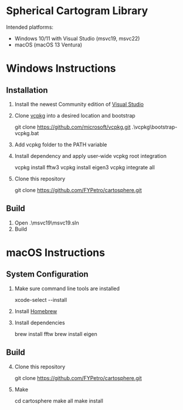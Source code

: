 # Spherical Cartogram Library

Intended platforms:

- Windows 10/11 with Visual Studio (msvc19, msvc22)
- macOS (macOS 13 Ventura)

# Windows Instructions
## Installation
1. Install the newest Community edition of [Visual Studio](https://visualstudio.microsoft.com/ "Visual Studio")
2. Clone [vcpkg](https://vcpkg.io/en/docs/examples/installing-and-using-packages.html "vcpkg") into a desired location and bootstrap

	 git clone https://github.com/microsoft/vcpkg.git
	 .\vcpkg\bootstrap-vcpkg.bat

3. Add vcpkg folder to the PATH variable
4. Install dependency and apply user-wide vcpkg root integration

	vcpkg install fftw3
	vcpkg install eigen3
	vcpkg integrate all

5. Clone this repository

	git clone https://github.com/FYPetro/cartosphere.git

## Build

1. Open .\msvc19\msvc19.sln
2. Build

# macOS Instructions
## System Configuration
1. Make sure command line tools are installed

	xcode-select --install

2. Install [Homebrew](https://brew.sh/ "Homebrew")
3. Install dependencies

	brew install fftw
	brew install eigen

## Build
4. Clone this repository

	git clone https://github.com/FYPetro/cartosphere.git

5. Make

	cd cartosphere
	make all
	make install
